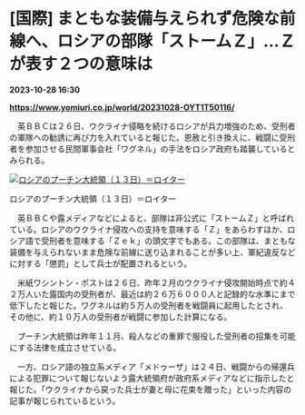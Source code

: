 # [国際] まともな装備与えられず危険な前線へ、ロシアの部隊「ストームＺ」…Ｚが表す２つの意味は

**2023-10-28 16:30**

**https://www.yomiuri.co.jp/world/20231028-OYT1T50116/**

　英ＢＢＣは２６日、ウクライナ侵略を続けるロシアが兵力増強のため、受刑者の軍隊への勧誘に再び力を入れていると報じた。恩赦と引き換えに、戦闘に受刑者を参加させる民間軍事会社「ワグネル」の手法をロシア政府も踏襲しているとみられる。

[![ロシアのプーチン大統領（１３日）＝ロイター](https://www.yomiuri.co.jp/media/2023/10/20231028-OYT1I50090-1.jpg)](https://www.yomiuri.co.jp/pluralphoto/20231028-OYT1I50090/)

ロシアのプーチン大統領（１３日）＝ロイター

　英ＢＢＣや露メディアなどによると、部隊は非公式に「ストームＺ」と呼ばれている。ロシアのウクライナ侵攻への支持を意味する「Ｚ」をあらわすほか、ロシア語で受刑者を意味する「Ｚｅｋ」の頭文字でもある。この部隊は、まともな装備を与えられないまま危険な前線に送り込まれることが多い上、軍紀違反などに対する「懲罰」として兵士が配置されるという。

　米紙ワシントン・ポストは２６日、昨年２月のウクライナ侵攻開始時点で約４２万人いた露国内の受刑者が、最近は約２６万６０００人と記録的な水準にまで低下したと報じた。ワグネルは約５万人の受刑者を戦闘員に起用したとされ、その他に、約１０万人の受刑者が戦闘に参加した計算になる。

　プーチン大統領は昨年１１月、殺人などの重罪で服役した受刑者の招集を可能にする法律を成立させている。

　一方、ロシア語の独立系メディア「メドゥーザ」は２４日、戦闘からの帰還兵による犯罪について報じないよう露大統領府が政府系メディアなどに指示したと報じた。「ウクライナから戻った兵士が妻と母に花束を贈った」といった内容の記事が報じられているという。